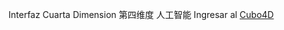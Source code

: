 Interfaz Cuarta Dimension 第四维度 人工智能
Ingresar al [Cubo4D](https://jorgejuliansanchez.github.io/cubo4d.htm)
